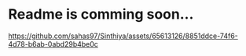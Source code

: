 <h1>Readme is comming soon...</h1>

https://github.com/sahas97/Sinthiya/assets/65613126/8851ddce-74f6-4d78-b6ab-0abd29b4be0c

